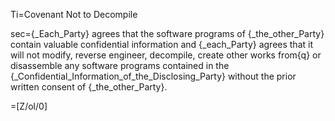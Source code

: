 Ti=Covenant Not to Decompile

sec={_Each_Party} agrees that the software programs of {_the_other_Party} contain valuable confidential information and {_each_Party} agrees that it will not modify, reverse engineer, decompile, create other works from{q} or disassemble any software programs contained in the {_Confidential_Information_of_the_Disclosing_Party} without the prior written consent of {_the_other_Party}.

=[Z/ol/0]
